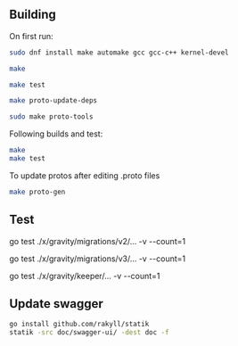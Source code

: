## Building

On first run:

```bash
sudo dnf install make automake gcc gcc-c++ kernel-devel

make

make test

make proto-update-deps

sudo make proto-tools
```

Following builds and test:

```bash
make
make test
```

To update protos after editing .proto files

```bash
make proto-gen
```

## Test

go test ./x/gravity/migrations/v2/... -v --count=1

go test ./x/gravity/migrations/v3/... -v --count=1

go test ./x/gravity/keeper/... -v --count=1

## Update swagger

```bash
go install github.com/rakyll/statik
statik -src doc/swagger-ui/ -dest doc -f
```
